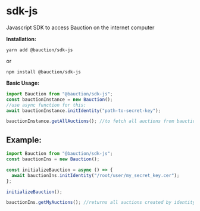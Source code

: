 # sdk-js

Javascript SDK to access Bauction on the internet computer

**Installation:**

```
yarn add @bauction/sdk-js
```

or

```
npm install @bauction/sdk-js
```

**Basic Usage:**

```js
import Bauction from "@bauction/sdk-js";
const bauctionInstance = new Bauction();
//use async function for this:
await bauctionInstance.initIdentity("path-to-secret-key");

bauctionInstance.getAllAuctions(); //to fetch all auctions from bauction canister.
```

## Example:

```js
import Bauction from "@bauction/sdk-js";
const bauctionIns = new Bauction();

const initializeBauction = async () => {
  await bauctionIns.initIdentity("/root/user/my_secret_key.cer");
};

initializeBauction();

bauctionIns.getMyAuctions(); //returns all auctions created by identity bauction is initialized with.
```

